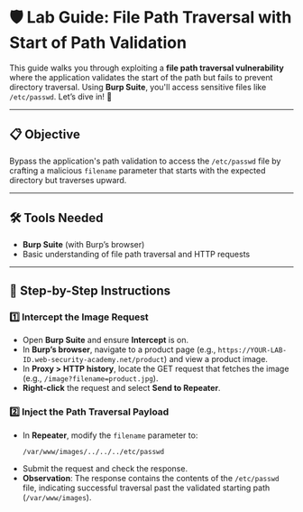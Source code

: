 # 🛡️ Lab Guide: File Path Traversal with Start of Path Validation

This guide walks you through exploiting a **file path traversal vulnerability** where the application validates the start of the path but fails to prevent directory traversal. Using **Burp Suite**, you'll access sensitive files like `/etc/passwd`. Let’s dive in! 🚀

---

## 📋 Objective
Bypass the application's path validation to access the `/etc/passwd` file by crafting a malicious `filename` parameter that starts with the expected directory but traverses upward.

---

## 🛠️ Tools Needed
- **Burp Suite** (with Burp’s browser)
- Basic understanding of file path traversal and HTTP requests

---

## 📝 Step-by-Step Instructions

### 1️⃣ Intercept the Image Request
- Open **Burp Suite** and ensure **Intercept** is on.
- In **Burp’s browser**, navigate to a product page (e.g., `https://YOUR-LAB-ID.web-security-academy.net/product`) and view a product image.
- In **Proxy > HTTP history**, locate the GET request that fetches the image (e.g., `/image?filename=product.jpg`).
- **Right-click** the request and select **Send to Repeater**.

### 2️⃣ Inject the Path Traversal Payload
- In **Repeater**, modify the `filename` parameter to:
  ```
  /var/www/images/../../../etc/passwd
  ```
- Submit the request and check the response.
- **Observation**: The response contains the contents of the `/etc/passwd` file, indicating successful traversal past the validated starting path (`/var/www/images`).